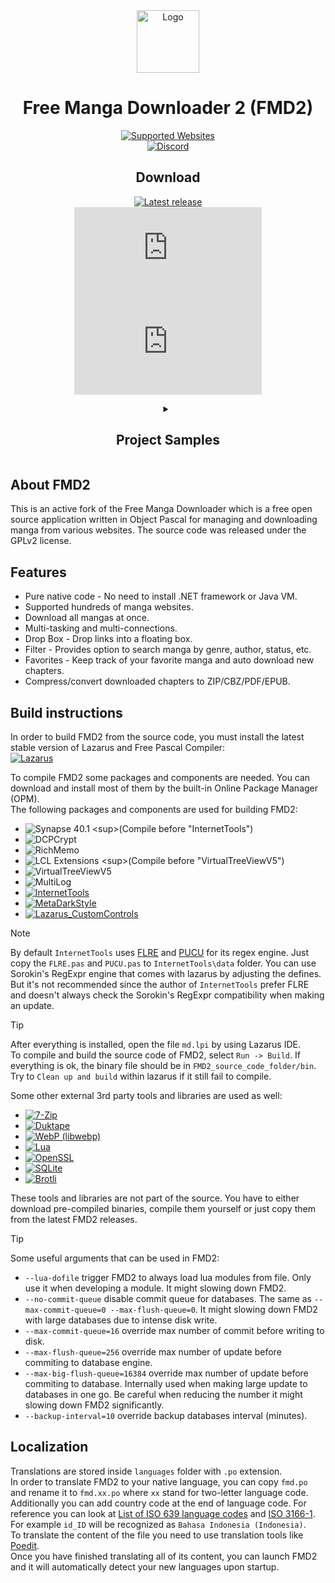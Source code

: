 <div align="center">
<img src="mangadownloader/md.ico" alt="Logo" style="width: 100px" />
<h1>Free Manga Downloader 2 (FMD2)</h1>

[![Supported Websites](https://img.shields.io/badge/Supported%20Websites-Blue?style=for-the-badge&color=purple)](https://github.com/dazedcat19/FMD2/blob/master/docs/SUPPORTED_WEBSITES.md)  
[![Discord](https://img.shields.io/badge/Discord-FMD-Blue?style=for-the-badge&color=blue&logo=discord&logoColor=white)](https://discord.gg/cXKKgw3)

## Download

[![Latest release](https://img.shields.io/github/release/dazedcat19/FMD2?style=for-the-badge)](https://github.com/dazedcat19/FMD2/releases/latest)  
[![Download latest release (Win32)](https://img.shields.io/github/downloads/dazedcat19/FMD2/latest/fmd_2.0.34.5_i386-win32.7z?style=for-the-badge&label=Win32)](https://github.com/dazedcat19/FMD2/releases/download/2.0.34.5/fmd_2.0.34.5_i386-win32.7z)
[![Download latest release (Win64)](https://img.shields.io/github/downloads/dazedcat19/FMD2/latest/fmd_2.0.34.5_x86_64-win64.7z?style=for-the-badge&label=Win64)](https://github.com/dazedcat19/FMD2/releases/download/2.0.34.5/fmd_2.0.34.5_x86_64-win64.7z)
</div>

<div align="center">
<details>
  <summary>
    <h2>Project Samples</h2>
  </summary>

![image](https://github.com/user-attachments/assets/21154bac-45af-421e-aa91-d702c694cde1)
![image](https://github.com/user-attachments/assets/48c2021b-b92a-4150-90b6-6dac7c305020)
![image](https://github.com/user-attachments/assets/001af028-5d25-48fe-a88c-5b03ab62982f)

</details>
</div>

## About FMD2

This is an active fork of the Free Manga Downloader which is a free open source application written in Object Pascal for managing and downloading manga from various websites. The source code was released under the GPLv2 license.

## Features

- Pure native code - No need to install .NET framework or Java VM.
- Supported hundreds of manga websites.
- Download all mangas at once.
- Multi-tasking and multi-connections.
- Drop Box - Drop links into a floating box.
- Filter - Provides option to search manga by genre, author, status, etc.
- Favorites - Keep track of your favorite manga and auto download new chapters.
- Compress/convert downloaded chapters to ZIP/CBZ/PDF/EPUB.

## Build instructions

In order to build FMD2 from the source code, you must install the latest stable version of Lazarus and Free Pascal Compiler:  
[![Lazarus](https://img.shields.io/badge/Lazarus%20IDE-Blue?style=for-the-badge&color=blue)](https://sourceforge.net/projects/lazarus/files/Lazarus%20Windows%2064%20bits/)  

To compile FMD2 some packages and components are needed. You can download and install most of them by the built-in Online Package Manager (OPM).  
The following packages and components are used for building FMD2:  
- ![Synapse 40.1](https://img.shields.io/badge/Synapse%2040.1-OPM%20(40.1.0.0)-Blue?style=plastic&color=blue) <sup>(Compile before "InternetTools")</sup>  
- ![DCPCrypt](https://img.shields.io/badge/DCPCrypt-OPM%20(2.0.4.2)-Blue?style=plastic&color=blue)  
- ![RichMemo](https://img.shields.io/badge/RichMemo-OPM%20(1.0.0.0)-Blue?style=plastic&color=blue)  
- ![LCL Extensions](https://img.shields.io/badge/LCL%20Extensions-OPM%20(0.6.1.0)-Blue?style=plastic&color=blue) <sup>(Compile before "VirtualTreeViewV5")</sup>  
- ![VirtualTreeViewV5](https://img.shields.io/badge/VirtualTreeViewV5-OPM%20(5.5.3.1)-Blue?style=plastic&color=blue)  
- ![MultiLog](https://img.shields.io/badge/MultiLog-OPM%20(0.7.0.0)-Blue?style=plastic&color=blue)  
- [![InternetTools](https://img.shields.io/badge/InternetTools-GitHub-Blue?style=plastic&color=blue)](https://github.com/benibela/internettools)  
- [![MetaDarkStyle](https://img.shields.io/badge/MetaDarkStyle-GitHub-Blue?style=plastic&color=blue)](https://github.com/zamtmn/metadarkstyle)  
- [![Lazarus_CustomControls](https://img.shields.io/badge/Lazarus_CustomControls-GitHub-Blue?style=plastic&color=blue)](https://github.com/NhKPaNdA/Lazarus_CustomControls)

> [!NOTE]
> By default `InternetTools` uses [FLRE](https://github.com/BeRo1985/flre) and [PUCU](https://github.com/BeRo1985/PUCU) for its regex engine. Just copy the `FLRE.pas` and `PUCU.pas` to `InternetTools\data` folder. You can use Sorokin's RegExpr engine that comes with lazarus by adjusting the defines. But it's not recommended since the author of `InternetTools` prefer FLRE and doesn't always check the Sorokin's RegExpr compatibility when making an update.

> [!TIP]
> After everything is installed, open the file `md.lpi` by using Lazarus IDE.  
> To compile and build the source code of FMD2, select `Run -> Build`. If everything is ok, the binary file should be in `FMD2_source_code_folder/bin`.  
> Try to `Clean up and build` within lazarus if it still fail to compile.

Some other external 3rd party tools and libraries are used as well:  
- [![7-Zip](https://img.shields.io/badge/7--Zip%20(Standalone)-19.00-Blue?style=plastic&color=blue)](https://www.7-zip.org)  
- [![Duktape](https://img.shields.io/badge/Duktape-2.5.0-Blue?style=plastic&color=blue)](https://github.com/grijjy/DelphiDuktape)  
- [![WebP (libwebp)](https://img.shields.io/badge/WebP%20(libwebp)-1.1.0-Blue?style=plastic&color=blue)](https://github.com/webmproject/libwebp/)  
- [![Lua](https://img.shields.io/badge/Lua-5.4.2-Blue?style=plastic&color=blue)](http://www.lua.org/download)  
- [![OpenSSL](https://img.shields.io/badge/OpenSSL-1.1.1g-Blue?style=plastic&color=blue)](https://www.openssl.org/)  
- [![SQLite](https://img.shields.io/badge/SQLite-3.46.0-Blue?style=plastic&color=blue)](https://www.sqlite.org/)  
- [![Brotli](https://img.shields.io/badge/Brotli-1.0.8-Blue?style=plastic&color=blue)](https://www.brotli.org/)  
  
These tools and libraries are not part of the source. You have to either download pre-compiled binaries, compile them yourself or just copy them from the latest FMD2 releases.

> [!TIP]
> Some useful arguments that can be used in FMD2:
- `--lua-dofile` trigger FMD2 to always load lua modules from file. Only use it when developing a module. It might slowing down FMD2.
- `--no-commit-queue` disable commit queue for databases. The same as `--max-commit-queue=0 --max-flush-queue=0`. It might slowing down FMD2 with large databases due to intense disk write.
- `--max-commit-queue=16` override max number of commit before writing to disk.
- `--max-flush-queue=256` override max number of update before commiting to database engine.
- `--max-big-flush-queue=16384` override max number of update before commiting to database. Internally used when making large update to databases in one go. Be careful when reducing the number it might slowing down FMD2 significantly.
- `--backup-interval=10` override backup databases interval (minutes).
  
## Localization

Translations are stored inside `languages` folder with `.po` extension.  
In order to translate FMD2 to your native language, you can copy `fmd.po` and rename it to `fmd.xx.po` where `xx` stand for two-letter language code.  
Additionally you can add country code at the end of language code. For reference you can look at [List of ISO 639 language codes](https://en.wikipedia.org/wiki/List_of_ISO_639_language_codes) and [ISO 3166-1](https://en.wikipedia.org/wiki/ISO_3166-1). For example `id_ID` will be recognized as `Bahasa Indonesia (Indonesia)`.  
To translate the content of the file you need to use translation tools like [Poedit](https://poedit.net).  
Once you have finished translating all of its content, you can launch FMD2 and it will automatically detect your new languages upon startup.
